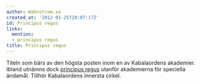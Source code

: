 ```yaml
---
author: Wahnstrom.se
created_at: '2012-01-25T20:07:17Z'
id: Principus regus
links:
  mention:
  - principus regus
title: Principus regus
---
```


Titeln som bärs av den högsta posten inom en av Kabalaordens akademier. Ibland utnämns dock
[principus regus] utanför akademierna för speciella ändamål. Tillhör Kabalaordens innersta cirkel.

  [principus regus]: principus_regus